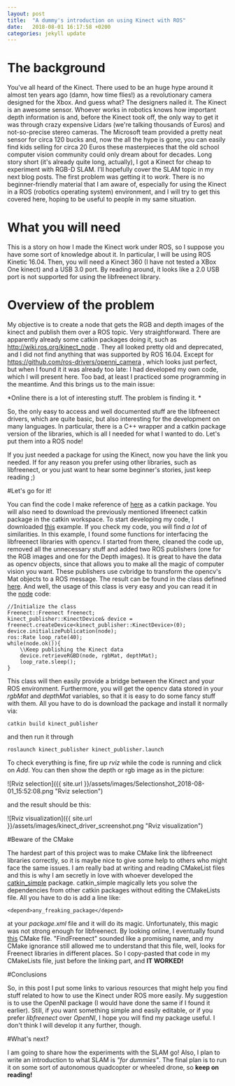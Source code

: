 ```yaml
---
layout: post
title:  "A dummy's introduction on using Kinect with ROS"
date:   2018-08-01 16:17:58 +0200
categories: jekyll update
---
```


# The background

You've all heard of the Kinect. There used to be an huge hype around it almost ten years ago (damn, how time flies!) as a revolutionary camera designed for the Xbox. And guess what? The designers nailed it. The Kinect is an awesome sensor. Whoever works in robotics knows how important depth information is and, before the Kinect took off, the only way to get it was through crazy expensive Lidars (we're talking thousands of Euros) and not-so-precise stereo cameras. The Microsoft team provided a pretty neat sensor for circa 120 bucks and, now the all the hype is gone, you can easily find kids selling for circa 20 Euros these masterpieces that the old school computer vision community could only dream about for decades.
Long story short (it's already quite long, actually), I got a Kinect for cheap to experiment with RGB-D SLAM. I'll hopefully cover the SLAM topic in my next blog posts. The first problem was getting it to *work*. There is no beginner-friendly material that I am aware of, especially for using the Kinect in a ROS (robotics operating system) environment, and I will try to get this covered here, hoping to be useful to people in my same situation.

# What you will need

This is a story on how I made the Kinect work under ROS, so I suppose you have some sort of knowledge about it. In particular, I will be using ROS Kinetic 16.04. Then, you will need a Kinect 360 (I have not tested a XBox One kinect) and a USB 3.0 port. By reading around, it looks like a 2.0 USB port is not supported for using the libfreenect library.

# Overview of the problem

My objective is to create a node that gets the RGB and depth images of the kinect and publish them over a ROS topic. Very straightforward. 
There are apparently already some catkin packages doing it, such as http://wiki.ros.org/kinect_node . They all looked pretty old and deprecated, and I did not find anything that was supported by ROS 16.04. Except for https://github.com/ros-drivers/openni_camera , which looks just perfect, but when I found it it was already too late: I had developed my own code, which I will present here. Too bad, at least I practiced some programming in the meantime. And this brings us to the main issue:

*Online there is a lot of interesting stuff. The problem is finding it. *

So, the only easy to access and well documented stuff are the libfreenect drivers, which are quite basic, but also interesting for the development on many languages. In particular, there is a C++ wrapper and a catkin package version of the libraries, which is all I needed for what I wanted to do. Let's put them into a ROS node!

If you just needed a package for using the Kinect, now you have the link you needed. If for any reason you prefer using other libraries, such as libfreenect, or you just want to hear some beginner's stories, just keep reading ;)

#Let's go for it!

You can find the code I make reference of  [here](https://github.com/bemilio/kinect_publisher) as a catkin package.
You will also need to download the previously mentioned lifreenect catkin package in the catkin workspace. To start developing my code, I downloaded [this](https://openkinect.org/wiki/C%2B%2BOpenCvExample) example. If you check my code, you will find *a lot* of similarities. In this example, I found some functions for interfacing the libfreenect libraries with opencv. I started from there, cleaned the code up, removed all the unnecessary stuff and added two ROS publishers (one for the RGB images and one for the Depth images). It is great to have the data as opencv objects, since that allows you to make all the magic of computer vision you want. These publishers use cvbridge to transform the opencv's Mat objects to a ROS message. The result can be found in the class defined [here](https://github.com/bemilio/kinect_publisher/blob/master/src/KinectDevice.cpp). And well, the usage of this class is very easy and you can read it in the [node](https://github.com/bemilio/kinect_publisher/blob/master/src/kinect_publisher_node.cpp) code:


```
//Initialize the class
Freenect::Freenect freenect;
kinect_publisher::KinectDevice& device = freenect.createDevice<kinect_publisher::KinectDevice>(0);
device.initializePublication(node);
ros::Rate loop_rate(40);
while(node.ok()){  
	\\Keep publishing the Kinect data
	device.retrieveRGBD(node, rgbMat, depthMat);
	loop_rate.sleep();
}
```

This class will then easily provide a bridge between the Kinect and your ROS environment. Furthermore, you will get the opencv data stored in your *rgbMat* and *depthMat* variables, so that it is easy to do some fancy stuff with them.
All you have to do is download the package and install it normally via:

```
catkin build kinect_publisher
```
and then run it through 
```
roslaunch kinect_publisher kinect_publisher.launch
```
To check everything is fine, fire up *rviz* while the code is running and click on *Add*. You can then show the depth or rgb image as in the picture:

![Rviz selection]({{ site.url }}/assets/images/Selectionshot_2018-08-01_15:52:08.png "Rviz selection")

and the result should be this:

![Rviz visualization]({{ site.url }}/assets/images/kinect_driver_screenshot.png "Rviz visualization")

#Beware of the CMake

The hardest part of this project was to make CMake link the libfreenect libraries correctly, so it is maybe nice to give some help to others who might face the same issues. I am really bad at writing and reading CMakeList files and this is why I am secretly in love with whoever developed the [catkin_simple](https://github.com/catkin/catkin_simple) package. catkin_simple magically lets you solve the dependencies from other catkin packages without editing the CMakeLists file. All you have to do is add a line like:
```
<depend>any_freaking_package</depend>
```
at your *package.xml* file and it will do its magic. Unfortunately, this magic was not strong enough for libfreenect.
By looking online, I eventually found [this](https://github.com/introlab/rtabmap/blob/master/cmake_modules/FindFreenect.cmake) CMake file. "FindFreenect" sounded like a promising name, and my CMake ignorance still allowed me to understand that this file, well, looks for Freenect libraries in different places. So I copy-pasted that code in my CMakeLists file, just before the linking part, and **IT WORKED!**

#Conclusions

So, in this post I put some links to various resources that might help you find stuff related to how to use the Kinect under ROS more easily. My suggestion is to use the OpenNI package (I would have done the same if I found it earlier). Still, if you want something simple and easily editable, or if you prefer *libfreenect* over *OpenNI*, I hope you will find my package useful. I don't think I will develop it any further, though.

#What's next?

I am going to share how the experiments with the SLAM go! Also, I plan to write an introduction to what SLAM is *"for dummies"*. The final plan is to run it on some sort of autonomous quadcopter or wheeled drone, so **keep on reading!**
